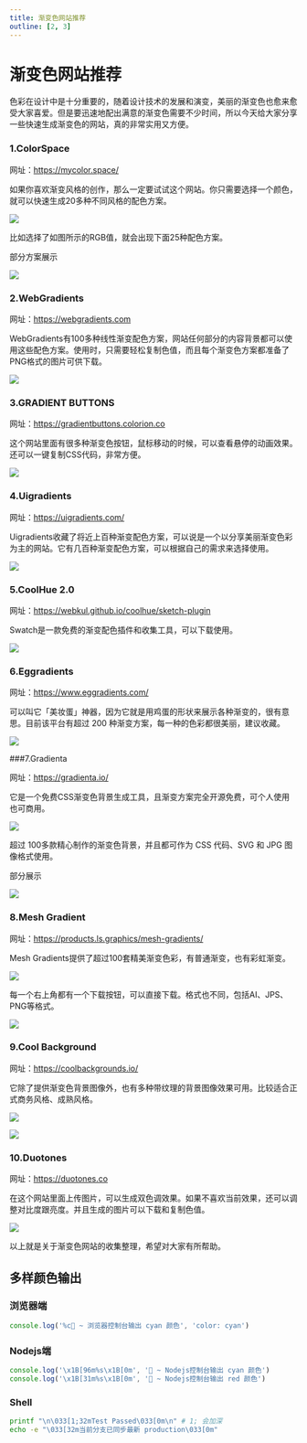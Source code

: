 ```yaml
---
title: 渐变色网站推荐
outline: [2, 3]
---
```


# 渐变色网站推荐

色彩在设计中是十分重要的，随着设计技术的发展和演变，美丽的渐变色也愈来愈受大家喜爱。但是要迅速地配出满意的渐变色需要不少时间，所以今天给大家分享一些快速生成渐变色的网站，真的非常实用又方便。

### 1.ColorSpace

网址：https://mycolor.space/

如果你喜欢渐变风格的创作，那么一定要试试这个网站。你只需要选择一个颜色，就可以快速生成20多种不同风格的配色方案。

![](https://pic3.zhimg.com/80/v2-c169c7df6d59897ac7e4b8b926632cde_1440w.webp)

比如选择了如图所示的RGB值，就会出现下面25种配色方案。

部分方案展示

![](https://pic4.zhimg.com/80/v2-7ab9ad326c9ebf285445019a230bf153_1440w.webp)

### 2.WebGradients

网址：https://webgradients.com

WebGradients有100多种线性渐变配色方案，网站任何部分的内容背景都可以使用这些配色方案。使用时，只需要轻松复制色值，而且每个渐变色方案都准备了PNG格式的图片可供下载。

![](https://pic4.zhimg.com/80/v2-efcc762afef75e2336b7cbfe2156893b_1440w.webp)

### 3.GRADIENT BUTTONS

网址：https://gradientbuttons.colorion.co

这个网站里面有很多种渐变色按钮，鼠标移动的时候，可以查看悬停的动画效果。还可以一键复制CSS代码，非常方便。

![](https://pic4.zhimg.com/80/v2-85364caa3a84fb82cb76847182629f5b_1440w.webp)

### 4.Uigradients

网址：https://uigradients.com/

Uigradients收藏了将近上百种渐变配色方案，可以说是一个以分享美丽渐变色彩为主的网站。它有几百种渐变配色方案，可以根据自己的需求来选择使用。

![](https://pic1.zhimg.com/80/v2-da993efffbfab978b56d1caac7b905e8_1440w.webp)

### 5.CoolHue 2.0

网址：https://webkul.github.io/coolhue/sketch-plugin

Swatch是一款免费的渐变配色插件和收集工具，可以下载使用。

![](https://pic4.zhimg.com/80/v2-b199c542d251c56e5ff2b1a3e2180e1f_1440w.webp)

### 6.Eggradients

网址：https://www.eggradients.com/

可以叫它「美妆蛋」神器，因为它就是用鸡蛋的形状来展示各种渐变的，很有意思。目前该平台有超过 200 种渐变方案，每一种的色彩都很美丽，建议收藏。

![](https://pic1.zhimg.com/80/v2-522cf65b5f208306807986bb66a0c0a0_1440w.webp)

###7.Gradienta

网址：https://gradienta.io/

它是一个免费CSS渐变色背景生成工具，且渐变方案完全开源免费，可个人使用也可商用。

![](https://pic3.zhimg.com/80/v2-3207a953edc3ef3a848db20584fe58ee_1440w.webp)

超过 100多款精心制作的渐变色背景，并且都可作为 CSS 代码、SVG 和 JPG 图像格式使用。

部分展示

![](https://pic1.zhimg.com/80/v2-68c30708ff2e295b2b31ac3e05440058_1440w.webp)

### 8.Mesh Gradient

网址：https://products.ls.graphics/mesh-gradients/

Mesh Gradients提供了超过100套精美渐变色彩，有普通渐变，也有彩虹渐变。

![](https://pic2.zhimg.com/80/v2-22069d8d43ee64fc275f581ec26454bd_1440w.webp)

每一个右上角都有一个下载按钮，可以直接下载。格式也不同，包括AI、JPS、PNG等格式。

![](https://pic1.zhimg.com/80/v2-b5352b5cfba5705088edc782a5391b68_1440w.webp)

### 9.Cool Background

网址：https://coolbackgrounds.io/

它除了提供渐变色背景图像外，也有多种带纹理的背景图像效果可用。比较适合正式商务风格、成熟风格。

![](https://pic1.zhimg.com/80/v2-af060aa791a8a4c4a201cfd732e4420c_1440w.webp)

![](https://pic3.zhimg.com/80/v2-4f52347f0bb6bdab71d0e204d9d7ee42_1440w.webp)

### 10.Duotones

网址：https://duotones.co

在这个网站里面上传图片，可以生成双色调效果。如果不喜欢当前效果，还可以调整对比度跟亮度。并且生成的图片可以下载和复制色值。

![](https://pic2.zhimg.com/80/v2-a7a7772c0dc8eb3273ef71eb3debef7d_1440w.webp)

以上就是关于渐变色网站的收集整理，希望对大家有所帮助。

## 多样颜色输出

### 浏览器端

```js
console.log('%c🚀 ~ 浏览器控制台输出 cyan 颜色', 'color: cyan')
```

### Nodejs端

```js
console.log('\x1B[96m%s\x1B[0m', '🚀 ~ Nodejs控制台输出 cyan 颜色')
console.log('\x1B[31m%s\x1B[0m', '🚀 ~ Nodejs控制台输出 red 颜色')
```

### Shell

```sh
printf "\n\033[1;32mTest Passed\033[0m\n" # 1; 会加深
echo -e "\033[32m当前分支已同步最新 production\033[0m"
```